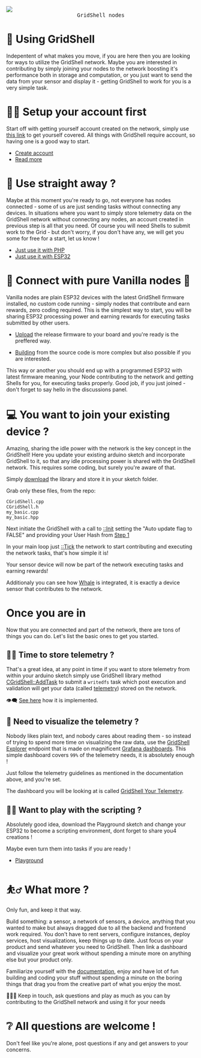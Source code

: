 <img src="https://github.com/invpe/GridShell/assets/106522950/ad0ffc49-d470-45f9-923d-86fc8966c7b7">
<div align=center><tt>GridShell nodes</tt></div>

# 📘 Using GridShell

Indepentent of what makes you move, if you are here then you are looking for ways to utilize the GridShell network.
Maybe you are interested in contributing by simply joining your nodes to the network boosting it's performance both in storage and computation,
or you just want to send the data from your sensor and display it - getting GridShell to work for you is a very simple task.

# 👨‍🦲 Setup your account first

Start off with getting yourself account created on the network, simply use [this link](https://api.gridshell.net/getuser/) to get yourself covered. 
All things with GridShell require account, so having one is a good way to start.

- [Create account](https://api.gridshell.net/getuser/)
- [Read more](https://github.com/invpe/gridshell/blob/main/Documentation/Tutorials/Join.md#create-account-on-the-testnet)

# 🥬 Use straight away ?

Maybe at this moment you're ready to go, not everyone has nodes connected - some of us are just sending tasks without connecting any devices.
In situations where you want to simply store telemetry data on the GridShell network without connecting any nodes, an account created in previous step is all that you need.
Of course you will need Shells to submit work to the Grid - but don't worry,
if you don't have any, we will get you some for free for a start, let us know !

- [Just use it with PHP](https://github.com/invpe/GridShell/tree/main/Sources/PHP)
- [Just use it with ESP32](https://github.com/invpe/GridShell/tree/main/Sources/Integrations)

# 🔌 Connect with pure Vanilla nodes 🍨

Vanilla nodes are plain ESP32 devices with the latest GridShell firmware installed, no custom code running - simply 
nodes that contribute and earn rewards, zero coding required. This is the simplest way to start, you will be sharing ESP32 processing power
and earning rewards for executing tasks submitted by other users.

- [Upload](https://github.com/invpe/GridShell/blob/main/Documentation/Tutorials/Join.md#setup-from-a-release-file) the release firmware to your board and you're ready is the preffered way.


- [Building](https://github.com/invpe/GridShell/blob/main/Documentation/Tutorials/Join.md#setup-from-sources) from the source code is more complex but also possible if you are interested.


This way or another you should end up with a programmed ESP32 with latest firmware meaning, your Node contributing to the network and getting Shells for you, for executing tasks properly. 
Good job, if you just joined - don't forget to say hello in the discussions panel.

# 💻 You want to join your existing device ?

Amazing, sharing the idle power with the network is the key concept in the GridShell!
Here you update your existing arduino sketch and incorporate GridShell to it, so that any idle processing power is shared with the GridShell network.
This requires some coding, but surely you're aware of that.

Simply [download](https://github.com/invpe/GridShell/tree/main/Sources/GridShell) the library and store it in your sketch folder. 

Grab only these files, from the repo:

```
CGridShell.cpp
CGridShell.h
my_basic.cpp
my_basic.hpp
```

Next initiate the GridShell with a call to [::Init](https://github.com/invpe/GridShell/blob/17ae6bf044d357150c0bae0ab921022d1807206e/Sources/Integrations/Whale/Whale.ino#L99) setting the "Auto update flag to FALSE" and providing your User Hash from [Step 1](https://github.com/invpe/GridShell/blob/main/Documentation/Tutorials/Use.md#-setup-your-account-first)

In your main loop just [::Tick](https://github.com/invpe/GridShell/blob/17ae6bf044d357150c0bae0ab921022d1807206e/Sources/Integrations/Whale/Whale.ino#L120) the network to start contributing and executing the network tasks, that's how simple it is!

Your sensor device will now be part of the network executing tasks and earning rewards!

Additionaly you can see how [Whale](https://github.com/invpe/GridShell/tree/main/Sources/Integrations/Whale) is integrated, it is exactly a device sensor that contributes to the network.

# Once you are in
Now that you are connected and part of the network, there are tons of things you can do. 
Let's list the basic ones to get you started.

## 🧑‍🍳 Time to store telemetry ?

That's a great idea, at any point in time if you want to store telemetry from within your arduino sketch simply use GridShell library method [CGridShell::AddTask](https://github.com/invpe/GridShell/blob/4646432a7b02208b37f3177719b95c06f6a19a03/Sources/GridShell/CGridShell.cpp#L748) to submit a `writedfs` task which post execution and validation will get your data (called [telemetry](https://github.com/invpe/GridShell/blob/main/Documentation/Tutorials/Telemetry.md)) stored on the network. 
 
👁️‍🗨️ [See here](https://github.com/invpe/GridShell/blob/4646432a7b02208b37f3177719b95c06f6a19a03/Sources/Integrations/Whale/Whale.ino#L175) how it is implemented.


## 📱 Need to visualize the telemetry ?

Nobody likes plain text, and nobody cares about reading them - so instead of trying to spend more time on visualizing the raw data, use the [GridShell Explorer](https://github.com/invpe/GridShell/blob/main/Documentation/Tutorials/Explorer.md) endpoint that is made on magnificent [Grafana dashboards](https://grafana.com/). This simple dashboard covers `99%` of the telemetry needs, it is absolutely enough !

Just follow the telemetry guidelines as mentioned in the documentation above, and you're set.

The dashboard you will be looking at is called [GridShell Your Telemetry](https://github.com/invpe/GridShell/blob/main/Documentation/Tutorials/Explorer.md#gridshell-your-telemetry-link).

## 🤾‍♂️ Want to play with the scripting ?
Absolutely good idea, download the Playground sketch and change your ESP32 to become a scripting environment,
dont forget to share you4 creations !

Maybe even turn them into tasks if you are ready !

- [Playground](https://github.com/invpe/GridShell/tree/main/Sources/Playground)

# ⛹️‍♂️ What more ?

Only fun, and keep it that way.

Build something: a sensor, a network of sensors, a device, anything that you wanted to make but always dragged due to all the backend and frontend work required.
You don't have to rent servers, configure instances, deploy services, host visualizations, keep things up to date. Just focus on your product and send whatever you need to GridShell.
Then link a dashboard and visualize your great work without spending a minute more on anything else but your product only.

Familiarize yourself with the [documentation](https://github.com/invpe/GridShell/tree/main/Documentation/Tutorials), enjoy and have lot of fun building and coding your stuff without spending a minute on the boring things that drag you from the creative part of what you enjoy the most.

🧑‍🤝‍🧑 Keep in touch, ask questions and play as much as you can by contributing to the GridShell network and using it for your needs 

# ❔ All questions are welcome !

Don't feel like you're alone, post questions if any and get answers to your concerns.


